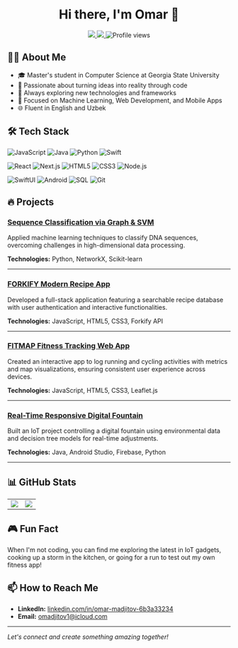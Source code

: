<!-- Header -->
<h1 align="center">Hi there, I'm Omar 👋</h1>

<p align="center">
  <a href="https://linkedin.com/in/omar-madjitov-6b3a33234">
    <img src="https://img.shields.io/badge/LinkedIn-Omar%20Madjitov-blue?style=flat&logo=linkedin&logoColor=white">
  </a>
  <a href="mailto:omadjitov1@icloud.com">
    <img src="https://img.shields.io/badge/Email-omadjitov1@icloud.com-red?style=flat&logo=gmail&logoColor=white">
  </a>
  <img src="https://komarev.com/ghpvc/?username=workoholyguy&style=flat&color=green" alt="Profile views">
</p>

<!-- About Me -->
## 👨‍💻 About Me

- 🎓 Master's student in Computer Science at Georgia State University
- 🌟 Passionate about turning ideas into reality through code
- 🚀 Always exploring new technologies and frameworks
- 🎯 Focused on Machine Learning, Web Development, and Mobile Apps
- 🌐 Fluent in English and Uzbek

<!-- Tech Stack -->
## 🛠 Tech Stack

![JavaScript](https://img.shields.io/badge/-JavaScript-F7DF1E?style=flat&logo=javascript&logoColor=black)
![Java](https://img.shields.io/badge/-Java-007396?style=flat&logo=java&logoColor=white)
![Python](https://img.shields.io/badge/-Python-3776AB?style=flat&logo=python&logoColor=white)
![Swift](https://img.shields.io/badge/-Swift-FA7343?style=flat&logo=swift&logoColor=white)

![React](https://img.shields.io/badge/-React-61DAFB?style=flat&logo=react&logoColor=black)
![Next.js](https://img.shields.io/badge/-Next.js-000000?style=flat&logo=nextdotjs&logoColor=white)
![HTML5](https://img.shields.io/badge/-HTML5-E34F26?style=flat&logo=html5&logoColor=white)
![CSS3](https://img.shields.io/badge/-CSS3-1572B6?style=flat&logo=css3&logoColor=white)
![Node.js](https://img.shields.io/badge/-Node.js-339933?style=flat&logo=nodedotjs&logoColor=white)

![SwiftUI](https://img.shields.io/badge/-SwiftUI-FA7343?style=flat&logo=swift&logoColor=white)
![Android](https://img.shields.io/badge/-Android-3DDC84?style=flat&logo=android&logoColor=white)
![SQL](https://img.shields.io/badge/-SQL-4479A1?style=flat&logo=postgresql&logoColor=white)
![Git](https://img.shields.io/badge/-Git-F05032?style=flat&logo=git&logoColor=white)

<!-- Projects Showcase -->
## 🔥 Projects

### [Sequence Classification via Graph & SVM](https://github.com/workoholyguy/Sequence-Classification-Machine-Learning)
Applied machine learning techniques to classify DNA sequences, overcoming challenges in high-dimensional data processing.

**Technologies:** Python, NetworkX, Scikit-learn

---

### [FORKIFY Modern Recipe App](https://github.com/workoholyguy/forkify-javascript-static-app)
Developed a full-stack application featuring a searchable recipe database with user authentication and interactive functionalities.

**Technologies:** JavaScript, HTML5, CSS3, Forkify API

---

### [FITMAP Fitness Tracking Web App](https://github.com/workoholyguy/Fit-Map-Your-Workouts-on-a-Mapp-Web-App--HTML---CSS---JavaScript-)
Created an interactive app to log running and cycling activities with metrics and map visualizations, ensuring consistent user experience across devices.

**Technologies:** JavaScript, HTML5, CSS3, Leaflet.js

---

### [Real-Time Responsive Digital Fountain](https://github.com/workoholyguy/IOT-DIGITAL-FOUNTAIN-CONTROL-ANDRODI-PYTHON)
Built an IoT project controlling a digital fountain using environmental data and decision tree models for real-time adjustments.

**Technologies:** Java, Android Studio, Firebase, Python

---

<!-- GitHub Stats -->
## 📊 GitHub Stats

<table>
  <tr>
    <td>
      <img src="https://github-readme-stats.vercel.app/api?username=workoholyguy&show_icons=true&theme=tokyonight">
    </td>
    <td>
      <img src="https://github-readme-stats.vercel.app/api/top-langs/?username=workoholyguy&layout=compact&theme=tokyonight">
    </td>
  </tr>
</table>

<!-- Fun Fact -->
## 🎮 Fun Fact

When I'm not coding, you can find me exploring the latest in IoT gadgets, cooking up a storm in the kitchen, or going for a run to test out my own fitness app!

<!-- Connect with me -->
## 📫 How to Reach Me

- **LinkedIn:** [linkedin.com/in/omar-madjitov-6b3a33234](https://linkedin.com/in/omar-madjitov-6b3a33234)
- **Email:** [omadjitov1@icloud.com](mailto:omadjitov1@icloud.com)

---

*Let's connect and create something amazing together!*

